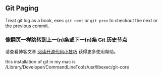 ## Git Paging

Treat git log as a book, exec `git next` or `git prev` to checkout the next or the previous commit.

### 像翻页一样跳转到上一(n)条或下一(n)条 Git 历史节点

请查看博客文章 [阅读开源代码小技巧](https://hutusi.com/git-paging) 获得更多使用帮助。

this installation of git in my mac is /Library/Developer/CommandLineTools/usr/libexec/git-core
